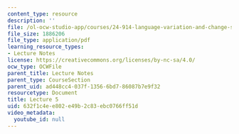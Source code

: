 ```yaml
---
content_type: resource
description: ''
file: /ol-ocw-studio-app/courses/24-914-language-variation-and-change-spring-2019/632f1c4ee802e49b2c83ebc0766ff51d_MIT24_914s19_lec5.pdf
file_size: 1886206
file_type: application/pdf
learning_resource_types:
- Lecture Notes
license: https://creativecommons.org/licenses/by-nc-sa/4.0/
ocw_type: OCWFile
parent_title: Lecture Notes
parent_type: CourseSection
parent_uid: ad448cc4-037f-1356-6bd7-86087b7e9f32
resourcetype: Document
title: Lecture 5
uid: 632f1c4e-e802-e49b-2c83-ebc0766ff51d
video_metadata:
  youtube_id: null
---
```

